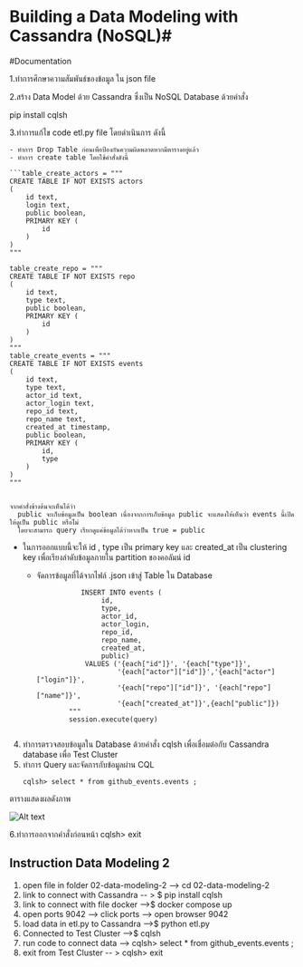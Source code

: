 # Building a Data Modeling with Cassandra (NoSQL)#
#Documentation

1.ทำการศึกษาความสัมพันธ์ของข้อมูล ใน json file 

2.สร้าง Data Model ด้วย Cassandra ซึ่งเป็น NoSQL Database ด้วยคำสั่ง

 pip install cqlsh

3.ทำการแก้ไข code etl.py file
 โดยดำเนินการ ดังนี้

    - ทำการ Drop Table ก่อนเพื่อป้องกันความผิดพลาดหากมีตารางอยู่แล้ว 
    - ทำการ create table โดยใช้คำสั่งดังนี้

    ```table_create_actors = """
    CREATE TABLE IF NOT EXISTS actors
    (
        id text,
        login text,
        public boolean,
        PRIMARY KEY (
            id
        )
    )
    """

    table_create_repo = """
    CREATE TABLE IF NOT EXISTS repo
    (
        id text,
        type text,
        public boolean,
        PRIMARY KEY (
            id
        )
    )
    """
    table_create_events = """
    CREATE TABLE IF NOT EXISTS events
    (
        id text,
        type text,
        actor_id text,
        actor_login text,
        repo_id text,
        repo_name text,
        created_at timestamp,
        public boolean,
        PRIMARY KEY (
            id,
            type
        )
    )
    """


    จากคำสั่งข้างต้นจะเห็นได้ว่า
      public จะเก็บข้อมูลเป็น boolean เนื่องจากการเก็บข้อมูล public จะแสดงให้เห็นว่า events นี้เปิดให้ดูเป็น public หรือไ่ม่ 
      โดยจะสามารถ query เรียกดูแค่ข้อมูลได้ว่าหากเป็น true = public
 * ในการออกแบบนี้จะให้ id , type เป็น primary key และ created_at เป็น clustering key เพื่อเรียงลำดับข้อมูลภายใน partition ของคอลัมน์ id

    - จัดการข้อมูลที่ได้จากไฟล์ .json เข้าสู่ Table ใน Database
        ```query = f"""
                   INSERT INTO events (
                        id,
                        type,
                        actor_id,
                        actor_login,
                        repo_id,
                        repo_name,
                        created_at,
                        public) 
                    VALUES ('{each["id"]}', '{each["type"]}', 
                            '{each["actor"]["id"]}','{each["actor"]["login"]}',
                            '{each["repo"]["id"]}', '{each["repo"]["name"]}', 
                            '{each["created_at"]}',{each["public"]})
                """
                session.execute(query)
   

4. ทำการตรวจสอบข้อมูลใน Database ด้วยคำสั่ง cqlsh เพื่อเชื่อมต่อกับ Cassandra database เพื่อ Test Cluster
5. ทำการ Query และจัดการกับข้อมูลผ่าน CQL
   ```
   cqlsh> select * from github_events.events ;

ตารางแสดงผลดังภาพ

![Alt text](<screenshot-event table.png>)


6.ทำการออกจากคำสั่งก่อนหน้า
 cqlsh> exit 

 ## Instruction Data Modeling 2 ##
1. open file in folder 02-data-modeling-2  --> cd 02-data-modeling-2
2. link to connect with Cassandra -- > $ pip install cqlsh
3. link to connect with file docker -->$  docker compose up 
4. open ports 9042 --> click ports --> open browser 9042 
5. load data in etl.py to Cassandra -->$  python etl.py 
6. Connected to Test Cluster -->$  cqlsh
7. run code to connect data --> cqlsh> select * from github_events.events ; 
8. exit from Test Cluster -- > cqlsh> exit
